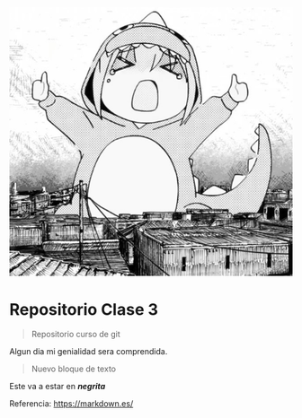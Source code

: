 <img src="img/boccchi.jpg">

# Repositorio Clase 3 

>Repositorio curso de git 

Algun dia mi genialidad sera comprendida. 

>Nuevo bloque de texto

Este va a estar en ***negrita***

Referencia: https://markdown.es/